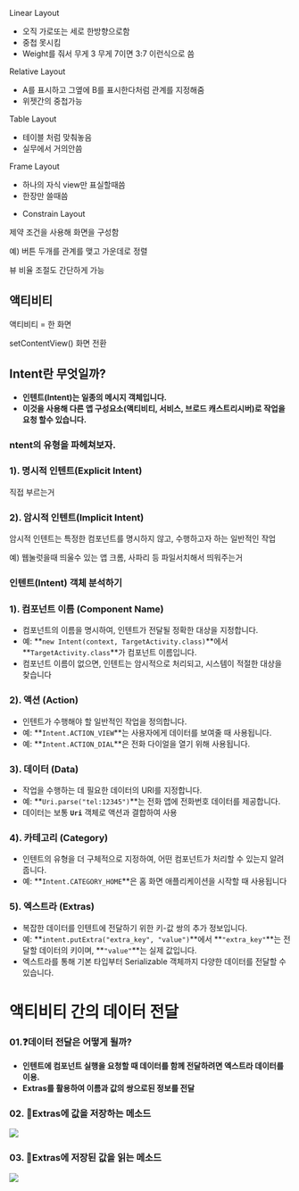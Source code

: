 Linear Layout
- 오직 가로또는 세로 한방향으로함
- 중첩 못시킴
- Weight를 줘서 무게 3 무게 7이면 3:7 이런식으로 씀

Relative Layout
- A를 표시하고 그옆에 B를 표시한다처럼 관계를 지정해줌
- 위젯간의 중첩가능

Table Layout
- 테이블 처럼 맞춰놓음
- 실무에서 거의안씀

Frame Layout
- 하나의 자식 view만 표실할때씀
- 한장만 쓸때씀

* Constrain Layout

제약 조건을 사용해 화면을 구성함

예) 버튼 두개를 관계를 맺고 가운데로 정렬

뷰 비율 조절도 간단하게 가능


## 액티비티

액티비티 = 한 화면

setContentView() 화면 전환

## Intent란 무엇일까?

- **인텐트(Intent)는 일종의 메시지 객체입니다.**
- **이것을 사용해 다른 앱 구성요소(액티비티, 서비스, 브로드 캐스트리시버)로 작업을 요청 할수 있습니다.**

### ntent의 유형을 파헤쳐보자.

### **1). 명시적 인텐트(Explicit Intent)**

직접 부르는거

### **2). 암시적 인텐트(Implicit Intent)**

암시적 인텐트는 특정한 컴포넌트를 명시하지 않고, 수행하고자 하는 일반적인 작업

예) 웹눌럿을때 띄울수 있는 앱 크롬, 사파리 등 파일서치해서 띄워주는거

### ****인텐트(Intent) 객체 분석하기****

### 1). 컴포넌트 이름 (Component Name)

- 컴포넌트의 이름을 명시하여, 인텐트가 전달될 정확한 대상을 지정합니다.
- 예: **`new Intent(context, TargetActivity.class)`**에서 **`TargetActivity.class`**가 컴포넌트 이름입니다.
- 컴포넌트 이름이 없으면, 인텐트는 암시적으로 처리되고, 시스템이 적절한 대상을 찾습니다

### 2). 액션 (Action)

- 인텐트가 수행해야 할 일반적인 작업을 정의합니다.
- 예: **`Intent.ACTION_VIEW`**는 사용자에게 데이터를 보여줄 때 사용됩니다.
- 예: **`Intent.ACTION_DIAL`**은 전화 다이얼을 열기 위해 사용됩니다.

### 3). 데이터 (Data)

- 작업을 수행하는 데 필요한 데이터의 URI를 지정합니다.
- 예: **`Uri.parse("tel:12345")`**는 전화 앱에 전화번호 데이터를 제공합니다.
- 데이터는 보통 **`Uri`** 객체로 액션과 결합하여 사용

### 4). 카테고리 (Category)

- 인텐트의 유형을 더 구체적으로 지정하여, 어떤 컴포넌트가 처리할 수 있는지 알려줍니다.
- 예: **`Intent.CATEGORY_HOME`**은 홈 화면 애플리케이션을 시작할 때 사용됩니다

### 5). 엑스트라 (Extras)

- 복잡한 데이터를 인텐트에 전달하기 위한 키-값 쌍의 추가 정보입니다.
- 예: **`intent.putExtra("extra_key", "value")`**에서 **`"extra_key"`**는 전달할 데이터의 키이며, **`"value"`**는 실제 값입니다.
- 엑스트라를 통해 기본 타입부터 Serializable 객체까지 다양한 데이터를 전달할 수 있습니다.

# 액티비티 간의 데이터 전달

### 01.❓데이터 전달은 어떻게 될까?

- **인텐트에 컴포넌트 실행을 요청할 때 데이터를 함께 전달하려면 엑스트라 데이터를 이용.**
- **Extras를 활용하여 이름과 값의 쌍으로된 정보를 전달**

### 02. 🔎Extras에 값을 저장하는 메소드

![](https://velog.velcdn.com/images/guysang/post/0120111c-cd4c-4ac8-bf40-f9830fea0063/image.png)


### 03. 🔎Extras에 저장된 값을 읽는 메소드

![](https://velog.velcdn.com/images/guysang/post/b7abfef9-d958-4335-b55b-6641a3d3d4f6/image.png)
